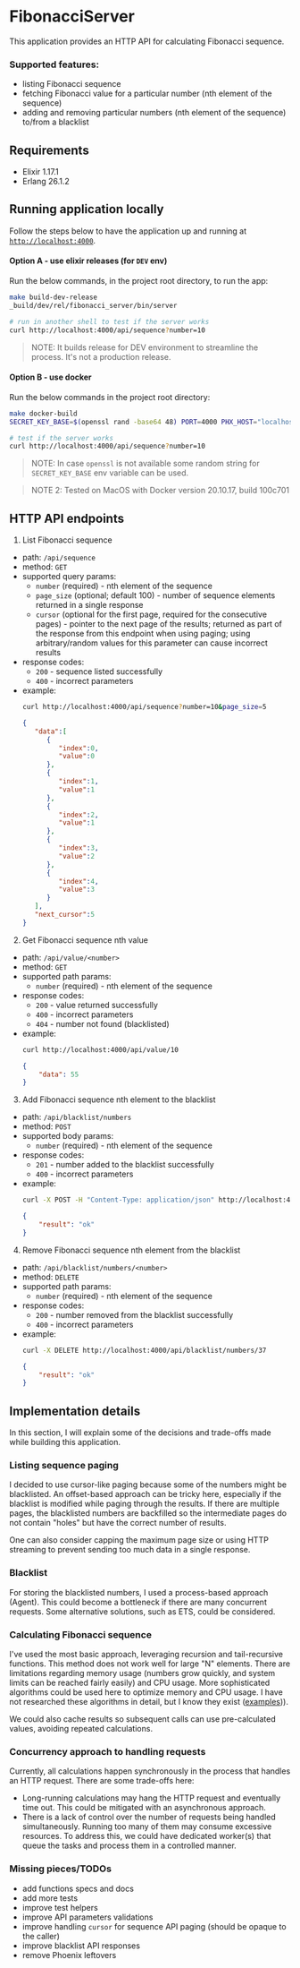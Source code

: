 # FibonacciServer

This application provides an HTTP API for calculating Fibonacci sequence. 

### Supported features:
* listing Fibonacci sequence
* fetching Fibonacci value for a particular number (nth element of the
    sequence)
* adding and removing particular numbers (nth element of the sequence)
    to/from a blacklist

## Requirements

* Elixir 1.17.1
* Erlang 26.1.2

## Running application locally

Follow the steps below to have the application up and running
at [`http://localhost:4000`](http://localhost:4000).

#### Option A - use elixir releases (for `DEV` env)

Run the below commands, in the project root directory, to run the app:

```bash
make build-dev-release
_build/dev/rel/fibonacci_server/bin/server

# run in another shell to test if the server works
curl http://localhost:4000/api/sequence?number=10
```

> NOTE: It builds release for DEV environment to streamline the process.
It's not a production release.

#### Option B - use docker

Run the below commands in the project root directory:

```bash
make docker-build
SECRET_KEY_BASE=$(openssl rand -base64 48) PORT=4000 PHX_HOST="localhost" make docker-run

# test if the server works
curl http://localhost:4000/api/sequence?number=10
```

> NOTE: In case `openssl` is not available some random string for
`SECRET_KEY_BASE` env variable can be used.

> NOTE 2: Tested on MacOS with Docker version 20.10.17, build 100c701

## HTTP API endpoints

1. List Fibonacci sequence
- path: `/api/sequence`
- method: `GET`
- supported query params:
    - `number` (required) - nth element of the sequence
    - `page_size` (optional; default 100) - number of sequence elements returned in a single
        response
    - `cursor` (optional for the first page, required for the consecutive
        pages) - pointer to the next page of the results; returned as part
        of the response from this endpoint when using paging; using
        arbitrary/random values for this parameter can cause incorrect
        results
- response codes:
    - `200` - sequence listed successfully
    - `400` - incorrect parameters
- example:
    ```bash
    curl http://localhost:4000/api/sequence?number=10&page_size=5
    ```
    ```json
    {
       "data":[
          {
             "index":0,
             "value":0
          },
          {
             "index":1,
             "value":1
          },
          {
             "index":2,
             "value":1
          },
          {
             "index":3,
             "value":2
          },
          {
             "index":4,
             "value":3
          }
       ],
       "next_cursor":5
    }
    ```

2. Get Fibonacci sequence nth value
- path: `/api/value/<number>`
- method: `GET`
- supported path params:
    - `number` (required) - nth element of the sequence
- response codes:
    - `200` - value returned successfully
    - `400` - incorrect parameters
    - `404` - number not found (blacklisted)
- example:
    ```bash
    curl http://localhost:4000/api/value/10
    ```
    ```json
    {
        "data": 55
    }
    ```

3. Add Fibonacci sequence nth element to the blacklist
- path: `/api/blacklist/numbers`
- method: `POST`
- supported body params:
    - `number` (required) - nth element of the sequence
- response codes:
    - `201` - number added to the blacklist successfully
    - `400` - incorrect parameters
- example:
    ```bash
    curl -X POST -H "Content-Type: application/json" http://localhost:4000/api/blacklist/numbers -d '{"number":37}'
    ```
    ```json
    {
        "result": "ok"
    }
    ```

4. Remove Fibonacci sequence nth element from the blacklist
- path: `/api/blacklist/numbers/<number>`
- method: `DELETE`
- supported path params:
    - `number` (required) - nth element of the sequence
- response codes:
    - `200` - number removed from the blacklist successfully
    - `400` - incorrect parameters
- example:
    ```bash
    curl -X DELETE http://localhost:4000/api/blacklist/numbers/37
    ```
    ```json
    {
        "result": "ok"
    }
    ```

## Implementation details

In this section, I will explain some of the decisions and trade-offs made while
building this application.

### Listing sequence paging

I decided to use cursor-like paging because some of the numbers might be
blacklisted. An offset-based approach can be tricky here, especially if the
blacklist is modified while paging through the results. If there are multiple
pages, the blacklisted numbers are backfilled so the intermediate pages do not
contain "holes" but have the correct number of results.

One can also consider capping the maximum page size or using HTTP streaming
to prevent sending too much data in a single response.

### Blacklist

For storing the blacklisted numbers, I used a process-based approach (Agent).
This could become a bottleneck if there are many concurrent requests.
Some alternative solutions, such as ETS, could be considered.

### Calculating Fibonacci sequence

I've used the most basic approach, leveraging recursion and tail-recursive
functions. This method does not work well for large "N" elements. There are
limitations regarding memory usage (numbers grow quickly, and system limits
can be reached fairly easily) and CPU usage. More sophisticated algorithms
could be used here to optimize memory and CPU usage. I have not researched
these algorithms in detail, but I know they exist ([examples](https://www.nayuki.io/page/fast-fibonacci-algorithms))).

We could also cache results so subsequent calls can use pre-calculated values,
avoiding repeated calculations.

### Concurrency approach to handling requests


Currently, all calculations happen synchronously in the process that handles
an HTTP request. There are some trade-offs here:

 - Long-running calculations may hang the HTTP request and eventually time out.
    This could be mitigated with an asynchronous approach.
 - There is a lack of control over the number of requests being handled
    simultaneously. Running too many of them may consume excessive resources.
    To address this, we could have dedicated worker(s) that queue the tasks
    and process them in a controlled manner.

### Missing pieces/TODOs

- add functions specs and docs
- add more tests
- improve test helpers
- improve API parameters validations
- improve handling `cursor` for sequence API paging (should be opaque to the caller)
- improve blacklist API responses
- remove Phoenix leftovers
